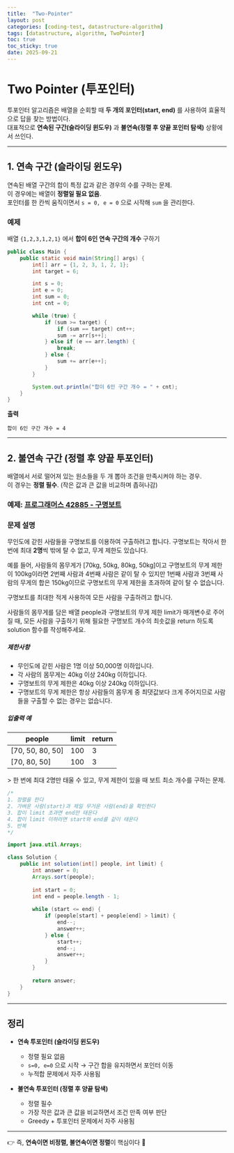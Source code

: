 ```yaml
---
title:  "Two-Pointer"
layout: post
categories: [coding-test, datastructure-algorithm] 
tags: [datastructure, algorithm, TwoPointer]
toc: true
toc_sticky: true
date: 2025-09-21
---
```


# Two Pointer (투포인터)

투포인터 알고리즘은 배열을 순회할 때 **두 개의 포인터(start, end)** 를 사용하여 효율적으로 답을 찾는 방법이다.  
대표적으로 **연속된 구간(슬라이딩 윈도우)** 과 **불연속(정렬 후 양끝 포인터 탐색)** 상황에서 쓰인다.

---

## 1. 연속 구간 (슬라이딩 윈도우)

연속된 배열 구간의 합이 특정 값과 같은 경우의 수를 구하는 문제.  
이 경우에는 배열이 **정렬일 필요 없음**.  
포인터를 한 칸씩 움직이면서 `s = 0, e = 0` 으로 시작해 `sum` 을 관리한다.

### 예제
배열 `{1,2,3,1,2,1}` 에서 **합이 6인 연속 구간의 개수** 구하기

```java
public class Main {
    public static void main(String[] args) {
        int[] arr = {1, 2, 3, 1, 2, 1};
        int target = 6;

        int s = 0;
        int e = 0;
        int sum = 0;
        int cnt = 0;

        while (true) {
            if (sum >= target) {
                if (sum == target) cnt++;
                sum -= arr[s++];
            } else if (e == arr.length) {
                break;
            } else {
                sum += arr[e++];
            }
        }

        System.out.println("합이 6인 구간 개수 = " + cnt);
    }
}
```

**출력**
```
합이 6인 구간 개수 = 4
```

---

## 2. 불연속 구간 (정렬 후 양끝 투포인터)

배열에서 서로 떨어져 있는 원소들을 두 개 뽑아 조건을 만족시켜야 하는 경우.  
이 경우는 **정렬 필수**. (작은 값과 큰 값을 비교하며 좁혀나감)

### 예제: [프로그래머스 42885 - 구명보트](https://school.programmers.co.kr/learn/courses/30/lessons/42885)
### 문제 설명

<p>무인도에 갇힌 사람들을 구명보트를 이용하여 구출하려고 합니다. 구명보트는 작아서 한 번에 최대 <strong>2명</strong>씩 밖에 탈 수 없고, 무게 제한도 있습니다.</p>

<p>예를 들어, 사람들의 몸무게가 [70kg, 50kg, 80kg, 50kg]이고 구명보트의 무게 제한이 100kg이라면 2번째 사람과 4번째 사람은 같이 탈 수 있지만 1번째 사람과 3번째 사람의 무게의 합은 150kg이므로 구명보트의 무게 제한을 초과하여 같이 탈 수 없습니다.</p>

<p>구명보트를 최대한 적게 사용하여 모든 사람을 구출하려고 합니다.</p>

<p>사람들의 몸무게를 담은 배열 people과 구명보트의 무게 제한 limit가 매개변수로 주어질 때, 모든 사람을 구출하기 위해 필요한 구명보트 개수의 최솟값을 return 하도록 solution 함수를 작성해주세요.</p>

<h5>제한사항</h5>

<ul>
<li>무인도에 갇힌 사람은 1명 이상 50,000명 이하입니다.</li>
<li>각 사람의 몸무게는 40kg 이상 240kg 이하입니다.</li>
<li>구명보트의 무게 제한은 40kg 이상 240kg 이하입니다.</li>
<li>구명보트의 무게 제한은 항상 사람들의 몸무게 중 최댓값보다 크게 주어지므로 사람들을 구출할 수 없는 경우는 없습니다.</li>
</ul>

<h5>입출력 예</h5>
<table class="table">
        <thead><tr>
<th>people</th>
<th>limit</th>
<th>return</th>
</tr>
</thead>
        <tbody><tr>
<td>[70, 50, 80, 50]</td>
<td>100</td>
<td>3</td>
</tr>
<tr>
<td>[70, 80, 50]</td>
<td>100</td>
<td>3</td>
</tr>
</tbody>
</table>
> 한 번에 최대 2명만 태울 수 있고, 무게 제한이 있을 때 보트 최소 개수를 구하는 문제.

```java
/*
1. 정렬을 한다
2. 가벼운 사람(start)과 제일 무거운 사람(end)을 확인한다
3. 합이 limit 초과면 end만 태운다
4. 합이 limit 이하라면 start와 end를 같이 태운다
5. 반복
*/

import java.util.Arrays;

class Solution {
    public int solution(int[] people, int limit) {
        int answer = 0;
        Arrays.sort(people);
        
        int start = 0;
        int end = people.length - 1;
        
        while (start <= end) {
            if (people[start] + people[end] > limit) {
                end--;
                answer++;
            } else {
                start++;
                end--;
                answer++;
            }
        }
        
        return answer;
    }
}
```

---

## 정리

- **연속 투포인터 (슬라이딩 윈도우)**  
  - 정렬 필요 없음  
  - `s=0, e=0` 으로 시작 → 구간 합을 유지하면서 포인터 이동  
  - 누적합 문제에서 자주 사용됨  

- **불연속 투포인터 (정렬 후 양끝 탐색)**  
  - 정렬 필수  
  - 가장 작은 값과 큰 값을 비교하면서 조건 만족 여부 판단  
  - Greedy + 투포인터 문제에서 자주 사용됨  

---

👉 즉, **연속이면 비정렬, 불연속이면 정렬**이 핵심이다 🚀
